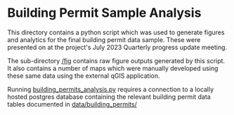 # Building Permit Sample Analysis

This directory contains a python script which was used to generate figures and analytics for the final building permit data sample. These were presented on at the project's July 2023 Quarterly progress update meeting.

The sub-directory [/fig](/analyses/building_permits/fig/) contains raw figure outputs generated by this script. It also contains a number of maps which were manually developed using these same data using the external qGIS application.

Running [building_permits_analysis.py](/analyses/building_permits/building_permits_analysis.py) requires a connection to a locally hosted postgres database containing the relevant building permit data tables documented in [data/building_permits/](data/building_permits/)
